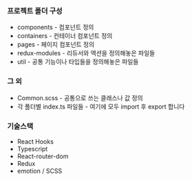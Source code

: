 ### 프로젝트 폴더 구성

* components - 컴포넌트 정의
* containers - 컨테이너 컴포넌트 정의
* pages - 페이지 컴포넌트 정의
* redux-modules - 리듀서와 액션을 정의해놓은 파일들
* util - 공통 기능이나 타입들을 정의해놓은 파일들

### 그 외

* Common.scss - 공통으로 쓰는 클래스나 값 정의
* 각 폴더별 index.ts 파일들 - 여기에 모두 import 후 export 합니다

### 기술스택

* React Hooks
* Typescript
* React-router-dom
* Redux
* emotion / SCSS
 
